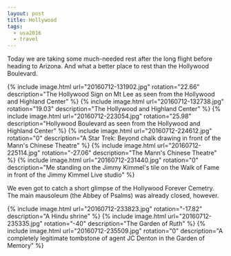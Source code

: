 ```yaml
---
layout: post
title: Hollywood
tags:
  - usa2016
  - travel
---
```


Today we are taking some much-needed rest after the long flight before heading
to Arizona. And what a better place to rest than the Hollywood Boulevard.

 {% include image.html url="20160712-131902.jpg" rotation="22.66" description="The Hollywood Sign on Mt Lee as seen from the Hollywood and Highland Center" %}
 {% include image.html url="20160712-132738.jpg" rotation="19.03" description="The Hollywood and Highland Center" %}
 {% include image.html url="20160712-223054.jpg" rotation="25.98" description="Hollywood Boulevard as seen from the Hollywood and Highland Center" %}
 {% include image.html url="20160712-224612.jpg" rotation="0" description="A Star Trek: Beyond chalk drawing in front of the Mann's Chinese Theatre" %}
 {% include image.html url="20160712-225114.jpg" rotation="-27.06" description="The Mann's Chinese Theatre" %}
 {% include image.html url="20160712-231440.jpg" rotation="0" description="Me standing on the Jimmy Kimmel's tile on the Walk of Fame in front of the Jimmy Kimmel Live studio" %}

We even got to catch a short glimpse of the Hollywood Forever Cemetry. The main mausoleum (the Abbey of Psalms) was already closed, however.

 {% include image.html url="20160712-233823.jpg" rotation="-17.82" description="A Hindu shrine" %}
 {% include image.html url="20160712-235335.jpg" rotation="-40" description="The Garden of Ruth" %}
 {% include image.html url="20160712-235509.jpg" rotation="0" description="A completely legitimate tombstone of agent JC Denton in the Garden of Memory" %}
